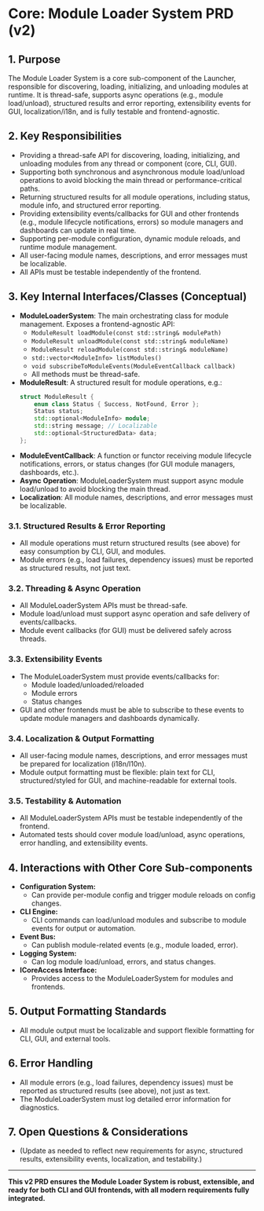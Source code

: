 # Core: Module Loader System PRD (v2)

## 1. Purpose

The Module Loader System is a core sub-component of the Launcher, responsible for discovering, loading, initializing, and unloading modules at runtime. It is thread-safe, supports async operations (e.g., module load/unload), structured results and error reporting, extensibility events for GUI, localization/i18n, and is fully testable and frontend-agnostic.

## 2. Key Responsibilities

*   Providing a thread-safe API for discovering, loading, initializing, and unloading modules from any thread or component (core, CLI, GUI).
*   Supporting both synchronous and asynchronous module load/unload operations to avoid blocking the main thread or performance-critical paths.
*   Returning structured results for all module operations, including status, module info, and structured error reporting.
*   Providing extensibility events/callbacks for GUI and other frontends (e.g., module lifecycle notifications, errors) so module managers and dashboards can update in real time.
*   Supporting per-module configuration, dynamic module reloads, and runtime module management.
*   All user-facing module names, descriptions, and error messages must be localizable.
*   All APIs must be testable independently of the frontend.

## 3. Key Internal Interfaces/Classes (Conceptual)

*   **ModuleLoaderSystem**: The main orchestrating class for module management. Exposes a frontend-agnostic API:
    *   `ModuleResult loadModule(const std::string& modulePath)`
    *   `ModuleResult unloadModule(const std::string& moduleName)`
    *   `ModuleResult reloadModule(const std::string& moduleName)`
    *   `std::vector<ModuleInfo> listModules()`
    *   `void subscribeToModuleEvents(ModuleEventCallback callback)`
    *   All methods must be thread-safe.
*   **ModuleResult**: A structured result for module operations, e.g.:
    ```cpp
    struct ModuleResult {
        enum class Status { Success, NotFound, Error };
        Status status;
        std::optional<ModuleInfo> module;
        std::string message; // Localizable
        std::optional<StructuredData> data;
    };
    ```
*   **ModuleEventCallback**: A function or functor receiving module lifecycle notifications, errors, or status changes (for GUI module managers, dashboards, etc.).
*   **Async Operation**: ModuleLoaderSystem must support async module load/unload to avoid blocking the main thread.
*   **Localization**: All module names, descriptions, and error messages must be localizable.

### 3.1. Structured Results & Error Reporting

*   All module operations must return structured results (see above) for easy consumption by CLI, GUI, and modules.
*   Module errors (e.g., load failures, dependency issues) must be reported as structured results, not just text.

### 3.2. Threading & Async Operation

*   All ModuleLoaderSystem APIs must be thread-safe.
*   Module load/unload must support async operation and safe delivery of events/callbacks.
*   Module event callbacks (for GUI) must be delivered safely across threads.

### 3.3. Extensibility Events

*   The ModuleLoaderSystem must provide events/callbacks for:
    *   Module loaded/unloaded/reloaded
    *   Module errors
    *   Status changes
*   GUI and other frontends must be able to subscribe to these events to update module managers and dashboards dynamically.

### 3.4. Localization & Output Formatting

*   All user-facing module names, descriptions, and error messages must be prepared for localization (i18n/l10n).
*   Module output formatting must be flexible: plain text for CLI, structured/styled for GUI, and machine-readable for external tools.

### 3.5. Testability & Automation

*   All ModuleLoaderSystem APIs must be testable independently of the frontend.
*   Automated tests should cover module load/unload, async operations, error handling, and extensibility events.

## 4. Interactions with Other Core Sub-components

*   **Configuration System:**
    *   Can provide per-module config and trigger module reloads on config changes.
*   **CLI Engine:**
    *   CLI commands can load/unload modules and subscribe to module events for output or automation.
*   **Event Bus:**
    *   Can publish module-related events (e.g., module loaded, error).
*   **Logging System:**
    *   Can log module load/unload, errors, and status changes.
*   **ICoreAccess Interface:**
    *   Provides access to the ModuleLoaderSystem for modules and frontends.

## 5. Output Formatting Standards

*   All module output must be localizable and support flexible formatting for CLI, GUI, and external tools.

## 6. Error Handling

*   All module errors (e.g., load failures, dependency issues) must be reported as structured results (see above), not just as text.
*   The ModuleLoaderSystem must log detailed error information for diagnostics.

## 7. Open Questions & Considerations

*   (Update as needed to reflect new requirements for async, structured results, extensibility events, localization, and testability.)

---

**This v2 PRD ensures the Module Loader System is robust, extensible, and ready for both CLI and GUI frontends, with all modern requirements fully integrated.** 